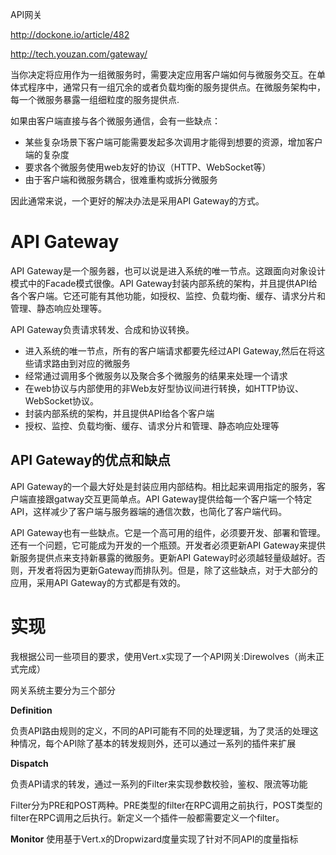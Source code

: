 API网关

http://dockone.io/article/482

http://tech.youzan.com/gateway/

当你决定将应用作为一组微服务时，需要决定应用客户端如何与微服务交互。在单体式程序中，通常只有一组冗余的或者负载均衡的服务提供点。在微服务架构中，每一个微服务暴露一组细粒度的服务提供点.

如果由客户端直接与各个微服务通信，会有一些缺点：

- 某些复杂场景下客户端可能需要发起多次调用才能得到想要的资源，增加客户端的复杂度
- 要求各个微服务使用web友好的协议（HTTP、WebSocket等）
- 由于客户端和微服务耦合，很难重构或拆分微服务

因此通常来说，一个更好的解决办法是采用API Gateway的方式。

# API Gateway
API Gateway是一个服务器，也可以说是进入系统的唯一节点。这跟面向对象设计模式中的Facade模式很像。API Gateway封装内部系统的架构，并且提供API给各个客户端。它还可能有其他功能，如授权、监控、负载均衡、缓存、请求分片和管理、静态响应处理等。

API Gateway负责请求转发、合成和协议转换。

- 进入系统的唯一节点，所有的客户端请求都要先经过API Gateway,然后在将这些请求路由到对应的微服务
- 经常通过调用多个微服务以及聚合多个微服务的结果来处理一个请求
- 在web协议与内部使用的非Web友好型协议间进行转换，如HTTP协议、WebSocket协议。
- 封装内部系统的架构，并且提供API给各个客户端
- 授权、监控、负载均衡、缓存、请求分片和管理、静态响应处理等

## API Gateway的优点和缺点
API Gateway的一个最大好处是封装应用内部结构。相比起来调用指定的服务，客户端直接跟gatway交互更简单点。API Gateway提供给每一个客户端一个特定API，这样减少了客户端与服务器端的通信次数，也简化了客户端代码。

API Gateway也有一些缺点。它是一个高可用的组件，必须要开发、部署和管理。还有一个问题，它可能成为开发的一个瓶颈。开发者必须更新API Gateway来提供新服务提供点来支持新暴露的微服务。更新API Gateway时必须越轻量级越好。否则，开发者将因为更新Gateway而排队列。但是，除了这些缺点，对于大部分的应用，采用API Gateway的方式都是有效的。

# 实现
我根据公司一些项目的要求，使用Vert.x实现了一个API网关:Direwolves（尚未正式完成）

网关系统主要分为三个部分

**Definition**

负责API路由规则的定义，不同的API可能有不同的处理逻辑，为了灵活的处理这种情况，每个API除了基本的转发规则外，还可以通过一系列的插件来扩展

**Dispatch**

负责API请求的转发，通过一系列的Filter来实现参数校验，鉴权、限流等功能

Filter分为PRE和POST两种。PRE类型的filter在RPC调用之前执行，POST类型的filter在RPC调用之后执行。新定义一个插件一般都需要定义一个filter。

**Monitor**
使用基于Vert.x的Dropwizard度量实现了针对不同API的度量指标

